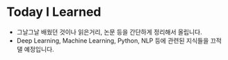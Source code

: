 # Today I Learned

* 그날그날 배웠던 것이나 읽은거리, 논문 등을 간단하게 정리해서 올립니다.
* Deep Learning, Machine Learning, Python, NLP 등에 관련된 지식들을 끄적댈 예정입니다.





